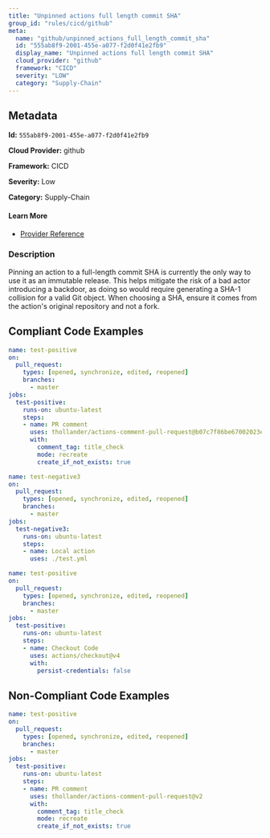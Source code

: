 ```yaml
---
title: "Unpinned actions full length commit SHA"
group_id: "rules/cicd/github"
meta:
  name: "github/unpinned_actions_full_length_commit_sha"
  id: "555ab8f9-2001-455e-a077-f2d0f41e2fb9"
  display_name: "Unpinned actions full length commit SHA"
  cloud_provider: "github"
  framework: "CICD"
  severity: "LOW"
  category: "Supply-Chain"
---
```

## Metadata

**Id:** `555ab8f9-2001-455e-a077-f2d0f41e2fb9`

**Cloud Provider:** github

**Framework:** CICD

**Severity:** Low

**Category:** Supply-Chain

#### Learn More

 - [Provider Reference](https://docs.github.com/en/actions/security-guides/security-hardening-for-github-actions#using-third-party-actions)

### Description

 Pinning an action to a full-length commit SHA is currently the only way to use it as an immutable release. This helps mitigate the risk of a bad actor introducing a backdoor, as doing so would require generating a SHA-1 collision for a valid Git object. When choosing a SHA, ensure it comes from the action's original repository and not a fork.


## Compliant Code Examples
```yaml
name: test-positive
on:
  pull_request:
    types: [opened, synchronize, edited, reopened]
    branches: 
      - master
jobs:
  test-positive:
    runs-on: ubuntu-latest
    steps:
    - name: PR comment
      uses: thollander/actions-comment-pull-request@b07c7f86be67002023e6cb13f57df3f21cdd3411
      with:
        comment_tag: title_check
        mode: recreate
        create_if_not_exists: true
```

```yaml
name: test-negative3
on:
  pull_request:
    types: [opened, synchronize, edited, reopened]
    branches:
      - master
jobs:
  test-negative3:
    runs-on: ubuntu-latest
    steps:
    - name: Local action
      uses: ./test.yml

```

```yaml
name: test-positive
on:
  pull_request:
    types: [opened, synchronize, edited, reopened]
    branches:
      - master
jobs:
  test-positive:
    runs-on: ubuntu-latest
    steps:
    - name: Checkout Code
      uses: actions/checkout@v4
      with:
        persist-credentials: false

```
## Non-Compliant Code Examples
```yaml
name: test-positive
on:
  pull_request:
    types: [opened, synchronize, edited, reopened]
    branches: 
      - master
jobs:
  test-positive:
    runs-on: ubuntu-latest
    steps:
    - name: PR comment
      uses: thollander/actions-comment-pull-request@v2
      with:
        comment_tag: title_check
        mode: recreate
        create_if_not_exists: true
```